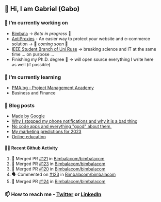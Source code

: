 ## 👋 Hi, I am Gabriel (Gabo)

### 🔭 I’m currently working on
- [Bimbala](https://bimbala.com/) -> *Beta in progress* 🚀
- [AntiProxies](https://antiproxies.com/) - An easier way to protect your website and e-commerce solution -> 🚀 *coming soon* 🚀
- [IEEE Student Branch of Uni Ruse](https://github.com/IEEE-Student-Branch-of-Uni-Ruse) -> breaking science and IT at the same time ... on purpose ...
- Finishing my Ph.D. degree 🤔 -> will open source everything I write here as well (if possible)

### 🌱 I’m currently learning
- [PMA.bg - Project Management Academy](https://pma.bg/)
- Business and Finance

### 📖 Blog posts
<!-- BLOG-POST-LIST:START -->
- [Made by Google](https://mrgkanev.eu/posts/made-by-google/)
- [Why I stopped my phone notifications and why it is a bad thing](https://mrgkanev.eu/posts/why-i-stopped-my-phone-notifications/)
- [No code apps and everything &quot;good&quot; about them.](https://mrgkanev.eu/posts/no-code-apps-and-everything-good-about-them/)
- [My marketing predictions for 2023](https://mrgkanev.eu/posts/my-marketing-predictions-for-2023/)
- [Online education](https://mrgkanev.eu/posts/online-education/)
<!-- BLOG-POST-LIST:END -->

#### 🧑‍💻 Recent Github Activity

<!--START_SECTION:activity-->
1. 🎉 Merged PR [#121](https://github.com/Bimbalacom/bimbalacom/pull/121) in [Bimbalacom/bimbalacom](https://github.com/Bimbalacom/bimbalacom)
2. 🎉 Merged PR [#123](https://github.com/Bimbalacom/bimbalacom/pull/123) in [Bimbalacom/bimbalacom](https://github.com/Bimbalacom/bimbalacom)
3. 🎉 Merged PR [#120](https://github.com/Bimbalacom/bimbalacom/pull/120) in [Bimbalacom/bimbalacom](https://github.com/Bimbalacom/bimbalacom)
4. 🗣 Commented on [#123](https://github.com/Bimbalacom/bimbalacom/pull/123#issuecomment-1643890318) in [Bimbalacom/bimbalacom](https://github.com/Bimbalacom/bimbalacom)
5. 🎉 Merged PR [#124](https://github.com/Bimbalacom/bimbalacom/pull/124) in [Bimbalacom/bimbalacom](https://github.com/Bimbalacom/bimbalacom)
<!--END_SECTION:activity-->


### 📫 How to reach me - [Twitter](https://twitter.com/mrgkanev) or [LinkedIn](https://www.linkedin.com/in/mrgkanev) 
